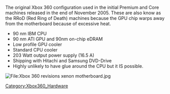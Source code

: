 The original Xbox 360 configuration used in the initial Premium and Core
machines released in the end of November 2005.
These are also know as the RRoD (Red Ring of Death) machines because the
GPU chip warps away from the motherboard because of excessive heat.

  - 90 nm IBM CPU
  - 90 nm ATI GPU and 90nm on-chip eDRAM
  - Low profile GPU cooler
  - Standard CPU cooler
  - 203 Watt output power supply (16.5 A)
  - Shipping with Hitachi and Samsung DVD-Drive
  - Highly unlikely to have glue around the CPU but it IS possible.

![<File:Xbox> 360 revisions xenon
motherboard.jpg](Xbox_360_revisions_xenon_motherboard.jpg
"File:Xbox 360 revisions xenon motherboard.jpg")

[Category:Xbox360_Hardware](Category_Xbox360_Hardware.md "wikilink")